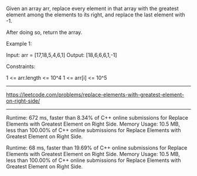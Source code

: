 Given an array arr, replace every element in that array with the greatest element among the elements to its right, and replace the last element with -1.

After doing so, return the array.

 

Example 1:

Input: arr = [17,18,5,4,6,1]
Output: [18,6,6,6,1,-1]
 

Constraints:

1 <= arr.length <= 10^4
1 <= arr[i] <= 10^5

---
https://leetcode.com/problems/replace-elements-with-greatest-element-on-right-side/

---
Runtime: 672 ms, faster than 8.34% of C++ online submissions for Replace Elements with Greatest Element on Right Side.
Memory Usage: 10.5 MB, less than 100.00% of C++ online submissions for Replace Elements with Greatest Element on Right Side.

Runtime: 68 ms, faster than 19.69% of C++ online submissions for Replace Elements with Greatest Element on Right Side.
Memory Usage: 10.5 MB, less than 100.00% of C++ online submissions for Replace Elements with Greatest Element on Right Side.